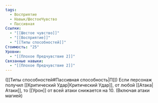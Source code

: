 ```yaml
---
tags:
  - Восприятие
  - Навык/ШестоеЧувство
  - Пассивная
Ссылки:
  - "[[Шестое чувство]]"
  - "[[Восприятие]]"
  - "[[Типы способностей]]"
Стоимость: "25"
Уровни:
  - "[[Плохое Предчувствие 2]]"
Связанные навыки:
  - "[[Плохое Предчувствие 2]]"
---
```

([[Типы способностей#Пассивная способность|П]]) Если персонаж получил [[Критический Удар|Критический Удар]], от любой [[Атака|Атаки]], то [[Урон]] от всей атаки снижается на 10. (Включая атаки магией)